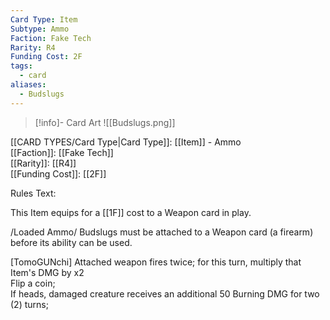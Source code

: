 ```yaml
---
Card Type: Item
Subtype: Ammo
Faction: Fake Tech
Rarity: R4
Funding Cost: 2F
tags:
  - card
aliases:
  - Budslugs
---
```

> [!info]- Card Art
> ![[Budslugs.png]]

[[CARD TYPES/Card Type|Card Type]]: [[Item]] - Ammo  
[[Faction]]: [[Fake Tech]]  
[[Rarity]]: [[R4]]  
[[Funding Cost]]: [[2F]]  

Rules Text:  

This Item equips for a [[1F]] cost to a Weapon card in play.  

/Loaded Ammo/ Budslugs must be attached to a Weapon card (a firearm) before its ability can be used.  

[TomoGUNchi] Attached weapon fires twice; for this turn, multiply that Item's DMG by x2  
Flip a coin;  
If heads, damaged creature receives an additional 50 Burning DMG for two (2) turns;  
